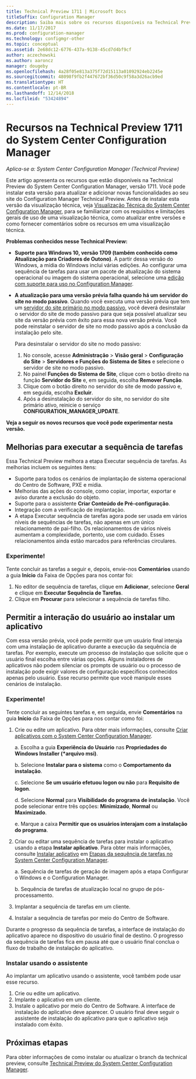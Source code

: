 ```yaml
---
title: Technical Preview 1711 | Microsoft Docs
titleSuffix: Configuration Manager
description: Saiba mais sobre os recursos disponíveis na Technical Preview versão 1711 do System Center Configuration Manager.
ms.date: 11/17/2017
ms.prod: configuration-manager
ms.technology: configmgr-other
ms.topic: conceptual
ms.assetid: 2e68dc12-6776-437a-9138-45cd7d4bf9cf
author: aczechowski
ms.author: aaroncz
manager: dougeby
ms.openlocfilehash: 4a28f05e813a375f72d15113a01092924eb2245e
ms.sourcegitcommit: 48098f9fb2f447672bf36d50c9f58a3d26acb9ed
ms.translationtype: HT
ms.contentlocale: pt-BR
ms.lasthandoff: 12/14/2018
ms.locfileid: "53424894"
---
```

# <a name="capabilities-in-technical-preview-1711-for-system-center-configuration-manager"></a>Recursos na Technical Preview 1711 do System Center Configuration Manager

*Aplica-se a: System Center Configuration Manager (Technical Preview)*

Este artigo apresenta os recursos que estão disponíveis na Technical Preview do System Center Configuration Manager, versão 1711. Você pode instalar esta versão para atualizar e adicionar novas funcionalidades ao seu site do Configuration Manager Technical Preview. Antes de instalar esta versão da visualização técnica, veja [Visualização Técnica do System Center Configuration Manager](../../core/get-started/technical-preview.md), para se familiarizar com os requisitos e limitações gerais de uso de uma visualização técnica, como atualizar entre versões e como fornecer comentários sobre os recursos em uma visualização técnica.     


<!--  Known Issues Template   
**Known Issues in this Technical Preview:**
-   **Issue Name**. Details
    Workaround details.
-->
**Problemas conhecidos nesse Technical Preview:**
- **Suporte para Windows 10, versão 1709 (também conhecido como Atualização para Criadores de Outono)**.  A partir dessa versão do Windows, a mídia do Windows inclui várias edições. Ao configurar uma sequência de tarefas para usar um pacote de atualização do sistema operacional ou imagem do sistema operacional, selecione uma [edição com suporte para uso no Configuration Manager](/sccm/core/plan-design/configs/support-for-windows-10#windows-10-as-a-client).
- **A atualização para uma versão prévia falha quando há um servidor do site no modo passivo**. Quando você executa uma versão prévia que tem um [servidor do site primário no modo passivo](/sccm/core/get-started/capabilities-in-technical-preview-1706#site-server-role-high-availability), você deverá desinstalar o servidor do site de modo passivo para que seja possível atualizar seu site da versão prévia com êxito para essa nova versão prévia. Você pode reinstalar o servidor de site no modo passivo após a conclusão da instalação pelo site.

  Para desinstalar o servidor do site no modo passivo:
  1. No console, acesse **Administração** > **Visão geral** > **Configuração do Site** > **Servidores e Funções do Sistema de Sites** e selecione o servidor de site no modo passivo.
  2. No painel **Funções do Sistema de Site**, clique com o botão direito na função **Servidor do Site** e, em seguida, escolha **Remover Função**.
  3. Clique com o botão direito no servidor do site de modo passivo e, em seguida, escolha **Excluir**.
  4. Após a desinstalação do servidor do site, no servidor do site primário ativo, reinicie o serviço **CONFIGURATION_MANAGER_UPDATE**.

**Veja a seguir os novos recursos que você pode experimentar nesta versão.**  

<!--  Section Template
##  FEATURE
### Procedure 1
### Try it out!  
 Try to complete the following tasks and then send us **Feedback** from the **Home** tab of the Ribbon to let us know how it worked:
 -  Task 1
 -  Task 2              
-->

## <a name="improvements-to-run-task-sequence"></a>Melhorias para executar a sequência de tarefas
<!-- 1261338 -->

Essa Technical Preview melhora a etapa Executar sequência de tarefas. As melhorias incluem os seguintes itens:

 - Suporte para todos os cenários de implantação de sistema operacional do Centro de Software, PXE e mídia.
 - Melhorias das ações do console, como copiar, importar, exportar e aviso durante a exclusão do objeto.
 - Suporte para o assistente **Criar Conteúdo de Pré-configuração**.
 - Integração com a verificação de implantação.
 - A etapa Executar sequência de tarefas agora pode ser usada em vários níveis de sequências de tarefas, não apenas em um único relacionamento de pai-filho. Os relacionamentos de vários níveis aumentam a complexidade, portento, use com cuidado. Esses relacionamentos ainda estão marcados para referências circulares.

### <a name="try-it-out"></a>Experimente!  

Tente concluir as tarefas a seguir e, depois, envie-nos **Comentários** usando a guia **Início** da Faixa de Opções para nos contar foi:

1. No editor de sequência de tarefas, clique em **Adicionar**, selecione **Geral** e clique em **Executar Sequência de Tarefas**.
2. Clique em **Procurar** para selecionar a sequência de tarefas filho.

## <a name="allow-user-interaction-when-installing-an-application----1356976---"></a>Permitir a interação do usuário ao instalar um aplicativo <!-- 1356976 -->

Com essa versão prévia, você pode permitir que um usuário final interaja com uma instalação de aplicativo durante a execução da sequência de tarefas. Por exemplo, execute um processo de instalação que solicite que o usuário final escolha entre várias opções. Alguns instaladores de aplicativos não podem silenciar os prompts de usuário ou o processo de instalação pode exigir valores de configuração específicos conhecidos apenas pelo usuário. Esse recurso permite que você manipule esses cenários de instalação.

### <a name="try-it-out"></a>Experimente!

Tente concluir as seguintes tarefas e, em seguida, envie **Comentários** na guia **Início** da Faixa de Opções para nos contar como foi:

1.  Crie ou edite um aplicativo. Para obter mais informações, consulte [Criar aplicativos com o System Center Configuration Manager](/sccm/apps/deploy-use/create-applications).

    a. Escolha a guia **Experiência do Usuário** nas **Propriedades do Windows Installer (\*arquivo msi)**.

    b. Selecione **Instalar para o sistema** como o **Comportamento da instalação**.

    c. Selecione **Se um usuário efetuou logon ou não** para **Requisito de logon**.

    d. Selecione **Normal** para **Visibilidade do programa de instalação**. Você pode selecionar entre três opções: **Minimizado**, **Normal** ou **Maximizado**.

    e. Marque a caixa **Permitir que os usuários interajam com a instalação do programa**.

2.  Criar ou editar uma sequência de tarefas para instalar o aplicativo usando a etapa **Instalar aplicativo**. Para obter mais informações, consulte [Instalar aplicativo](/sccm/osd/understand/task-sequence-steps#BKMK_InstallApplication) em [Etapas da sequência de tarefas no System Center Configuration Manager](/sccm/osd/understand/task-sequence-steps).

    a. Sequência de tarefas de geração de imagem após a etapa Configurar o Windows e o Configuration Manager.

    b. Sequência de tarefas de atualização local no grupo de pós-processamento.

3.  Implantar a sequência de tarefas em um cliente.
4.  Instalar a sequência de tarefas por meio do Centro de Software.

Durante o progresso da sequência de tarefas, a interface de instalação do aplicativo aparece no dispositivo do usuário final de destino. O progresso da sequência de tarefas fica em pausa até que o usuário final conclua o fluxo de trabalho de instalação do aplicativo.

### <a name="install-using-the-wizard"></a>Instalar usando o assistente

Ao implantar um aplicativo usando o assistente, você também pode usar esse recurso.

1. Crie ou edite um aplicativo.
2. Implante o aplicativo em um cliente.
3. Instale o aplicativo por meio do Centro de Software. A interface de instalação do aplicativo deve aparecer. O usuário final deve seguir o assistente de instalação do aplicativo para que o aplicativo seja instalado com êxito.




<!-- When we have another H2 in this topic, Add this Next Steps section back in.  -->

## <a name="next-steps"></a>Próximas etapas
Para obter informações de como instalar ou atualizar o branch da technical preview, consulte [Technical Preview do System Center Configuration Manager](/sccm/core/get-started/technical-preview).    
